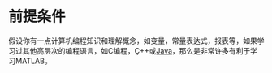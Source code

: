 # 前提条件

假设你有一点计算机编程知识和理解概念，如变量，常量表达式，报表等，如果学习过其他高层次的编程语言，如C编程，Ç++或[Java](http://www.yiibai.com/java)，那么是非常许多有利于学习MATLAB。

